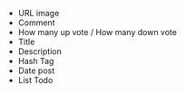 - URL image
- Comment
- How many up vote / How many down vote
- Title
- Description
- Hash Tag
- Date post
- List Todo